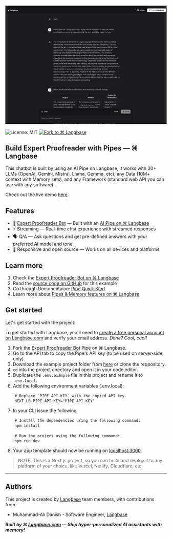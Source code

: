 ![Expert Proofreader Chatbot by ⌘ Langbase][cover]

![License: MIT][mit] [![Fork to ⌘ Langbase][fork]][pipe]

## Build Expert Proofreader with Pipes — ⌘ Langbase

This chatbot is built by using an AI Pipe on Langbase, it works with 30+ LLMs (OpenAI, Gemini, Mistral, Llama, Gemma, etc), any Data (10M+ context with Memory sets), and any Framework (standard web API you can use with any software).

Check out the live demo [here][demo].

## Features

- 💬 [Expert Proofreader Bot][demo] — Built with an [AI Pipe on ⌘ Langbase][pipe]
- ⚡️ Streaming — Real-time chat experience with streamed responses
- 🗣️ Q/A — Ask questions and get pre-defined answers with your preferred AI model and tone
- 🔋 Responsive and open source — Works on all devices and platforms

## Learn more

1. Check the [Expert Proofreader Bot on ⌘ Langbase][pipe]
2. Read the [source code on GitHub][gh] for this example
3. Go through Documentaion: [Pipe Quick Start][qs]
4. Learn more about [Pipes & Memory features on ⌘ Langbase][docs]

## Get started

Let's get started with the project:

To get started with Langbase, you'll need to [create a free personal account on Langbase.com][signup] and verify your email address. _Done? Cool, cool!_

1. Fork the [Expert Proofreader Bot][pipe] Pipe on ⌘ Langbase.
2. Go to the API tab to copy the Pipe's API key (to be used on server-side only).
3. Download the example project folder from [here][download] or clone the reppository.
4. `cd` into the project directory and open it in your code editor.
5. Duplicate the `.env.example` file in this project and rename it to `.env.local`.
6. Add the following environment variables (.env.local):
```
    # Replace `PIPE_API_KEY` with the copied API key.
    NEXT_LB_PIPE_API_KEY="PIPE_API_KEY"
```
7. In your CLI issue the following
```
    # Install the dependencies using the following command:
    npm install

    # Run the project using the following command:
    npm run dev
```

8. Your app template should now be running on [localhost:3000][local].

> NOTE:
> This is a Next.js project, so you can build and deploy it to any platform of your choice, like Vercel, Netlify, Cloudflare, etc.

---

## Authors

This project is created by [Langbase][lb] team members, with contributions from:

- Muhammad-Ali Danish - Software Engineer, [Langbase][lb]

**_Built by ⌘ [Langbase.com][lb] — Ship hyper-personalized AI assistants with memory!_**

[cover]:https://raw.githubusercontent.com/LangbaseInc/docs-images/main/examples/expert-proofreader/expert-proofreader.png
[demo]: https://expert-proofreader.langbase.dev
[lb]: https://langbase.com
[pipe]: https://beta.langbase.com/examples/expert-proofreader
[gh]: https://github.com/LangbaseInc/langbase-examples/tree/main/examples/expert-proofreader
[download]:https://download-directory.github.io/?url=https://github.com/LangbaseInc/langbase-examples/tree/main/examples/expert-proofreader
[signup]: https://langbase.fyi/io
[qs]:https://langbase.com/docs/pipe/quickstart
[docs]:https://langbase.com/docs
[xaa]:https://x.com/MrAhmadAwais
[xab]:https://x.com/AhmadBilalDev
[local]:http://localhost:3000
[mit]: https://img.shields.io/badge/license-MIT-blue.svg?style=for-the-badge&color=%23000000
[fork]: https://img.shields.io/badge/FORK%20ON-%E2%8C%98%20Langbase-000000.svg?style=for-the-badge&logo=%E2%8C%98%20Langbase&logoColor=000000
